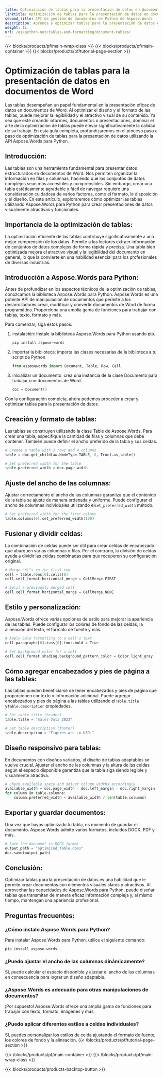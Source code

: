 ```yaml
---
title: Optimización de tablas para la presentación de datos en documentos de Word
linktitle: Optimización de tablas para la presentación de datos en documentos de Word
second_title: API de gestión de documentos de Python de Aspose.Words
description: Aprenda a optimizar tablas para la presentación de datos en documentos de Word con Aspose.Words para Python. Mejore la legibilidad y el atractivo visual con instrucciones paso a paso y ejemplos de código fuente.
weight: 11
url: /es/python-net/tables-and-formatting/document-tables/
---
```


{{< blocks/products/pf/main-wrap-class >}}
{{< blocks/products/pf/main-container >}}
{{< blocks/products/pf/tutorial-page-section >}}

# Optimización de tablas para la presentación de datos en documentos de Word


Las tablas desempeñan un papel fundamental en la presentación eficaz de datos en documentos de Word. Al optimizar el diseño y el formato de las tablas, puede mejorar la legibilidad y el atractivo visual de su contenido. Ya sea que esté creando informes, documentos o presentaciones, dominar el arte de la optimización de tablas puede elevar significativamente la calidad de su trabajo. En esta guía completa, profundizaremos en el proceso paso a paso de optimización de tablas para la presentación de datos utilizando la API Aspose.Words para Python.

## Introducción:

Las tablas son una herramienta fundamental para presentar datos estructurados en documentos de Word. Nos permiten organizar la información en filas y columnas, haciendo que los conjuntos de datos complejos sean más accesibles y comprensibles. Sin embargo, crear una tabla estéticamente agradable y fácil de navegar requiere una consideración cuidadosa de varios factores, como el formato, la disposición y el diseño. En este artículo, exploraremos cómo optimizar las tablas utilizando Aspose.Words para Python para crear presentaciones de datos visualmente atractivas y funcionales.

## Importancia de la optimización de tablas:

La optimización eficiente de las tablas contribuye significativamente a una mejor comprensión de los datos. Permite a los lectores extraer información de conjuntos de datos complejos de forma rápida y precisa. Una tabla bien optimizada mejora el atractivo visual y la legibilidad del documento en general, lo que la convierte en una habilidad esencial para los profesionales de diversas industrias.

## Introducción a Aspose.Words para Python:

Antes de profundizar en los aspectos técnicos de la optimización de tablas, conozcamos la biblioteca Aspose.Words para Python. Aspose.Words es una potente API de manipulación de documentos que permite a los desarrolladores crear, modificar y convertir documentos de Word de forma programática. Proporciona una amplia gama de funciones para trabajar con tablas, texto, formato y más.

Para comenzar, siga estos pasos:

1. Instalación: Instale la biblioteca Aspose.Words para Python usando pip.
   
   ```python
   pip install aspose-words
   ```

2. Importar la biblioteca: importa las clases necesarias de la biblioteca a tu script de Python.
   
   ```python
   from asposewords import Document, Table, Row, Cell
   ```

3. Inicializar un documento: crea una instancia de la clase Documento para trabajar con documentos de Word.
   
   ```python
   doc = Document()
   ```

Con la configuración completa, ahora podemos proceder a crear y optimizar tablas para la presentación de datos.

## Creación y formato de tablas:

Las tablas se construyen utilizando la clase Table de Aspose.Words. Para crear una tabla, especifique la cantidad de filas y columnas que debe contener. También puede definir el ancho preferido de la tabla y sus celdas.

```python
# Create a table with 3 rows and 4 columns
table = doc.get_child(aw.NodeType.TABLE, 0, True).as_table()

# Set preferred width for the table
table.preferred_width = doc.page_width
```

## Ajuste del ancho de las columnas:

 Ajustar correctamente el ancho de las columnas garantiza que el contenido de la tabla se ajuste de manera ordenada y uniforme. Puede configurar el ancho de columnas individuales utilizando el`set_preferred_width` método.

```python
# Set preferred width for the first column
table.columns[0].set_preferred_width(100)
```

## Fusionar y dividir celdas:

La combinación de celdas puede ser útil para crear celdas de encabezado que abarquen varias columnas o filas. Por el contrario, la división de celdas ayuda a dividir las celdas combinadas para que recuperen su configuración original.

```python
# Merge cells in the first row
cell = table.rows[0].cells[0]
cell.cell_format.horizontal_merge = CellMerge.FIRST

# Split a previously merged cell
cell.cell_format.horizontal_merge = CellMerge.NONE
```

## Estilo y personalización:

Aspose.Words ofrece varias opciones de estilo para mejorar la apariencia de las tablas. Puede configurar los colores de fondo de las celdas, la alineación del texto, el formato de fuente y más.

```python
# Apply bold formatting to a cell's text
cell.paragraphs[0].runs[0].font.bold = True

# Set background color for a cell
cell.cell_format.shading.background_pattern_color = Color.light_gray
```

## Cómo agregar encabezados y pies de página a las tablas:

 Las tablas pueden beneficiarse de tener encabezados y pies de página que proporcionen contexto o información adicional. Puede agregar encabezados y pies de página a las tablas utilizando el`Table.title` y`Table.description` propiedades.

```python
# Set table title (header)
table.title = "Sales Data 2023"

# Set table description (footer)
table.description = "Figures are in USD."
```

## Diseño responsivo para tablas:

En documentos con diseños variados, el diseño de tablas adaptables se vuelve crucial. Ajustar el ancho de las columnas y la altura de las celdas según el espacio disponible garantiza que la tabla siga siendo legible y visualmente atractiva.

```python
# Check available space and adjust column widths accordingly
available_width = doc.page_width - doc.left_margin - doc.right_margin
for column in table.columns:
    column.preferred_width = available_width / len(table.columns)
```

## Exportar y guardar documentos:

Una vez que hayas optimizado tu tabla, es momento de guardar el documento. Aspose.Words admite varios formatos, incluidos DOCX, PDF y más.

```python
# Save the document in DOCX format
output_path = "optimized_table.docx"
doc.save(output_path)
```

## Conclusión:

Optimizar tablas para la presentación de datos es una habilidad que le permite crear documentos con elementos visuales claros y atractivos. Al aprovechar las capacidades de Aspose.Words para Python, puede diseñar tablas que transmitan de manera eficaz información compleja y, al mismo tiempo, mantengan una apariencia profesional.

## Preguntas frecuentes:

### ¿Cómo instalo Aspose.Words para Python?

Para instalar Aspose.Words para Python, utilice el siguiente comando:
```python
pip install aspose-words
```

### ¿Puedo ajustar el ancho de las columnas dinámicamente?

Sí, puede calcular el espacio disponible y ajustar el ancho de las columnas en consecuencia para lograr un diseño adaptable.

### ¿Aspose.Words es adecuado para otras manipulaciones de documentos?

¡Por supuesto! Aspose.Words ofrece una amplia gama de funciones para trabajar con texto, formato, imágenes y más.

### ¿Puedo aplicar diferentes estilos a celdas individuales?

Sí, puedes personalizar los estilos de celda ajustando el formato de fuente, los colores de fondo y la alineación.
{{< /blocks/products/pf/tutorial-page-section >}}

{{< /blocks/products/pf/main-container >}}
{{< /blocks/products/pf/main-wrap-class >}}

{{< blocks/products/products-backtop-button >}}
